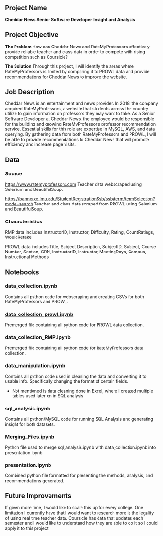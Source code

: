## Project Name
**Cheddar News Senior Software Developer**
**Insight and Analysis**

## Project Objective
**The Problem**
How can Cheddar News and RateMyProfessors effectively provide reliable teacher and class data in order to compete with rising competition such as Coursicle?

**The Solution**
Through this project, I will identify the areas where RateMyProfessors is limited by comparing it to PROWL data and provide recommendations for Cheddar News to improve the website. 

## Job Description
Cheddar News is an entertainment and news provider. In 2018, the company acquired RateMyProfessors, a website that students across the country utilize to gain information on professors they may want to take. As a Senior Software Developer at Cheddar News, the employee would be responsible for the building and growing RateMyProfessor’s professor recommendation service. Essential skills for this role are expertise in MySQL, AWS, and data querying. By gathering data from both RateMyProfessors and PROWL, I will be able to provide recommendations to Cheddar News that will promote efficiency and increase page visits.

## Data
### Source
https://www.ratemyprofessors.com
Teacher data webscraped using Selenium and BeautifulSoup.

https://bannerxe.lmu.edu/StudentRegistrationSsb/ssb/term/termSelection?mode=search
Teacher and class data scraped from PROWL using Selenium and BeautifulSoup.

### Characteristics
RMP data includes InstructorID, Instructor, Difficulty, Rating, CountRatings, WouldRetake

PROWL data includes Title, Subject Description, SubjectID, Subject, Course Number, Section, CRN, InstructorID, Instructor, MeetingDays, Campus, Instructional Methods

## Notebooks
### data_collection.ipynb
Contains all python code for webscraping and creating CSVs for both RateMyProfessors and PROWL. 

### [data_collection_prowl.ipynb](DataCollection/data_collection.ipynb)
Premerged file containing all python code for PROWL data collection.

### data_collection_RMP.ipynb
Premerged file containing all python code for RateMyProfessors data collection.

### data_manipulation.ipynb
Contains all python code used in cleaning the data and converting it to usable info. Specifically changing the format of certain fields. 

- Not mentioned is data cleaning done in Excel, where I created multiple tables used later on in SQL analysis

### sql_analysis.ipynb
Contains all python/MySQL code for running SQL Analysis and generating insight for both datasets.

### Merging_Files.ipynb
Python file used to merge sql_analysis.ipynb with data_collection.ipynb into presentation.ipynb

### presentation.ipynb
Combined python file formatted for presenting the methods, analysis, and recommendations generated.

## Future Improvements
If given more time, I would like to scale this up for every college. One limitation I currently have that I would want to research more is the legality of using real time teacher data. Coursicle has data that updates each semester and I would like to understand how they are able to do it so I could apply it to this project.
